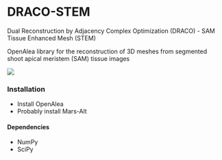 # DRACO-STEM

Dual Reconstruction by Adjacency Complex Optimization (DRACO) - SAM Tissue Enhanced Mesh (STEM)

OpenAlea library for the reconstruction of 3D meshes from segmented shoot apical meristem (SAM) tissue images

![](https://gcerutti.github.io/draco-stem/draco-stem/logo.png)
### Installation

 * Install OpenAlea
 * Probably install Mars-Alt

#### Dependencies

 * NumPy
 * SciPy
